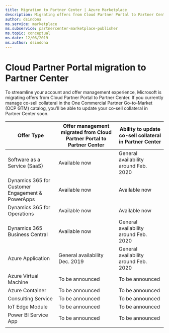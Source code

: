 ```yaml
---
title: Migration to Partner Center | Azure Marketplace
description: Migrating offers from Cloud Partner Portal to Partner Center.
author: dsindona
ms.service: marketplace
ms.subservice: partnercenter-marketplace-publisher
ms.topic: conceptual
ms.date: 12/06/2019
ms.author: dsindona
---
```


# Cloud Partner Portal migration to Partner Center

To streamline your account and offer management experience, Microsoft is migrating offers from Cloud Partner Portal to Partner Center. If you currently manage co-sell collateral in the One Commercial Partner Go-to-Market (OCP GTM) catalog, you'll be able to update your co-sell collateral in Partner Center soon.

| **Offer Type** | **Offer management migrated from Cloud Partner Portal to Partner Center** | **Ability to update co-sell collateral in Partner Center** |
|    -----------------------    |    -----------------------------  |  -----------------------------  |
| Software as a Service  (SaaS) |     Available now       |   General availability around Feb. 2020      |
| Dynamics 365 for Customer Engagement & PowerApps      |     Available now        |   Available now      |
| Dynamics 365 for Operations     |     Available now       |   Available now     |
| Dynamics 365 Business Central      |     Available now        |   General availability around Feb. 2020     |
| Azure Application     |     General availability Dec. 2019       |   General availability around Feb. 2020     |
| Azure Virtual Machine      |     To be announced       |   To be announced    |
| Azure Container     |     To be announced       |   To be announced     |
| Consulting Service      |     To be announced       |   To be announced     |
| IoT Edge Module      |     To be announced       |   To be announced     |
| Power BI Service App     |     To be announced       |   To be announced     |
|  |  |
